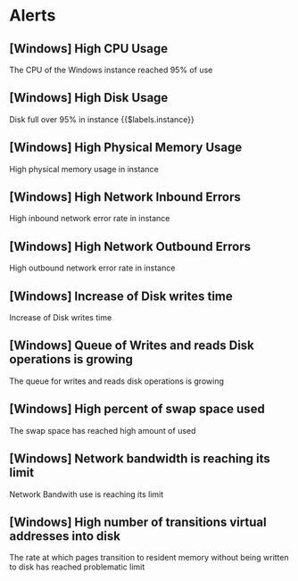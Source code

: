 # Alerts
## [Windows] High CPU Usage
The CPU of the Windows instance reached 95% of use
## [Windows] High Disk Usage
Disk full over 95% in instance {{$labels.instance}}
## [Windows] High Physical Memory Usage
High physical memory usage in instance
## [Windows] High Network Inbound Errors
High inbound network error rate in instance
## [Windows] High Network Outbound Errors
High outbound network error rate in instance
## [Windows] Increase of Disk writes time
Increase of Disk writes time
## [Windows] Queue of Writes and reads Disk operations is growing
The queue for writes and reads disk operations is growing
## [Windows] High percent of swap space used
The swap space has reached high amount of used
## [Windows] Network bandwidth is reaching its limit
Network Bandwith use is reaching its limit
## [Windows] High number of transitions virtual addresses into disk
The rate at which pages transition to resident memory without being written to disk has reached problematic limit